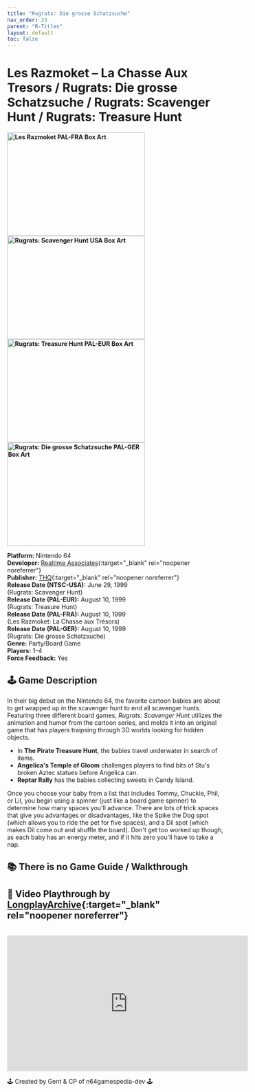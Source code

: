 ```yaml
---
title: "Rugrats: Die grosse Schatzsuche"
nav_order: 23
parent: "R-Titles"
layout: default
toc: false
---
```


# Les Razmoket – La Chasse Aux Tresors / Rugrats: Die grosse Schatzsuche / Rugrats: Scavenger Hunt / Rugrats: Treasure Hunt

<b>
<img src="https://images.launchbox-app.com//fa1ce7b5-259b-4511-a91e-5312dbe03f96.png" alt="Les Razmoket PAL-FRA Box Art" width="320" height="240" />
<img src="https://images.launchbox-app.com//f3ee27c1-e894-449f-aa07-12437f18008f.jpg" alt="Rugrats: Scavenger Hunt USA Box Art" width="320" height="240" />
<img src="https://images.launchbox-app.com//32059de1-0b0a-492f-a316-706a769a0d8a.jpg" alt="Rugrats: Treasure Hunt PAL-EUR Box Art" width="320" height="240" />
<img src="https://images.launchbox-app.com//4ea44e6d-78a0-4dab-852b-deb29e3f22fa.png" alt="Rugrats: Die grosse Schatzsuche PAL-GER Box Art" width="320" height="240" />
</b>

**Platform:** Nintendo 64  
**Developer:** [Realtime Associates](https://en.wikipedia.org/wiki/Realtime_Associates){:target="_blank" rel="noopener noreferrer"}  
**Publisher:** [THQ](https://en.wikipedia.org/wiki/THQ){:target="_blank" rel="noopener noreferrer"}  
**Release Date (NTSC-USA):** June 29, 1999  
(Rugrats: Scavenger Hunt)  
**Release Date (PAL-EUR):** August 10, 1999  
(Rugrats: Treasure Hunt)  
**Release Date (PAL-FRA):** August 10, 1999  
(Les Razmoket: La Chasse aux Trésors)  
**Release Date (PAL-GER):** August 10, 1999  
(Rugrats: Die grosse Schatzsuche)  
**Genre:** Party/Board Game  
**Players:** 1–4  
**Force Feedback:** Yes  

## 🕹️ Game Description
In their big debut on the Nintendo 64, the favorite cartoon babies are about to get wrapped up in the scavenger hunt to end all scavenger hunts. Featuring three different board games, *Rugrats: Scavenger Hunt* utilizes the animation and humor from the cartoon series, and melds it into an original game that has players traipsing through 3D worlds looking for hidden objects.

- In **The Pirate Treasure Hunt**, the babies travel underwater in search of items.  
- **Angelica's Temple of Gloom** challenges players to find bits of Stu's broken Aztec statues before Angelica can.  
- **Reptar Rally** has the babies collecting sweets in Candy Island.

Once you choose your baby from a list that includes Tommy, Chuckie, Phil, or Lil, you begin using a spinner (just like a board game spinner) to determine how many spaces you'll advance. There are lots of trick spaces that give you advantages or disadvantages, like the Spike the Dog spot (which allows you to ride the pet for five spaces), and a Dil spot (which makes Dil come out and shuffle the board). Don't get too worked up though, as each baby has an energy meter, and if it hits zero you'll have to take a nap.

## 📚 There is no Game Guide / Walkthrough

## 🎥 Video Playthrough by [LongplayArchive](https://www.youtube.com/channel/UCM8XzXipyTsylZ_WsGKmdKQ){:target="_blank" rel="noopener noreferrer"}
<br />  
<iframe width="560" height="315" src="https://www.youtube.com/embed/1CJTsNNNAVk" title="Les Razmoket – La Chasse Aux Tresors Gameplay" frameborder="0" allowfullscreen></iframe>

🕹️ Created by Gent & CP of n64gamespedia-dev 🕹️  
<!-- Vault Format: n64gamespedia-dev -->  
<!-- Protocol Source: _vault-specs/format-protocol.md -->
